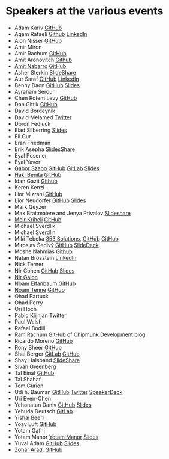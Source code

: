 # Speakers at the various events

* Adam Kariv                       [GitHub](https://github.com/akariv)
* Agam Rafaeli                     [Github](https://github.com/agamrafaeli) [LinkedIn](https://www.linkedin.com/in/agam-rafaeli-farhadian-038a901b/)
* Alon Nisser                      [GitHub](https://github.com/alonisser)
* Amir Miron
* Amir Rachum                      [GitHub](https://github.com/Nurdok)
* Amit Aronovitch                  [Github](https://github.com/AmitAronovitch)
* [Amit Nabarro](http://amitn.me/) [GitHub](https://github.com/amitnabarro)
* Asher Sterkin                                  [SlideShare](https://www.slideshare.net/AsherSterkin/)
* Aur Saraf                        [GitHub](https://github.com/SonOfLilit) [LinkedIn](https://www.linkedin.com/in/aursaraf/)
* Benny Daon                       [GitHub](https://github.com/daonb) [Slides](https://slides.com/daonb/)
* Avraham Serour
* Chen Rotem Levy                  [GitHub](https://github.com/chenl/)
* Dan Gittik                       [GitHub](https://github.com/dan-gittik)
* David Bordeynik
* David Melamed [Twitter](https://twitter.com/dvdmelamed)
* Doron Fediuck
* Elad Silberring [Slides](http://slides.com/cyber778/)
* Eli Gur
* Eran Friedman
* Erik Asepha [SlidesShare](https://www.slideshare.net/ErikAshepa/)
* Eyal Posener
* Eyal Yavor
* [Gabor Szabo](https://szabgab.com/) [GitHub](https://github.com/szabgab/) [GitLab](https://gitlab.com/szabgab) [Slides](https://code-maven.com/slides/)
* [Haki Benita](https://hakibenita.com/) [GitHub](https://github.com/hakib)
* Idan Gazit [Github](https://github.com/idan)
* Keren Kenzi
* Lior Mizrahi     [GitHub](https://github.com/liormizr/)
* Lior Neudorfer   [GitHub](https://github.com/liorn)     [Slides](http://slides.com/liorneudorfer/)
* Mark Geyzer
* Max Braitmaiere and Jenya Privalov [Slideshare](https://www.slideshare.net/MaximBraitmaiere)
* [Meir Kriheli](http://www.meirkriheli.com/) [GitHub](https://github.com/MeirKriheli)
* Michael Sverdlik
* Michael Sverdlin
* Miki Tebeka [353 Solutions](http://www.353solutions.com/), [GitHub](https://github.com/tebeka/) [GitHub](https://tebeka.github.io/)
* Miroslav Šedivý [GitHub](https://github.com/eumiro) [SlideDeck](https://speakerdeck.com/eumiro/)
* Moshe Nahmias   [Github](https://github.com/moshe742)
* Natan Brosztein [LinkedIn](https://www.linkedin.com/in/natanbrosztein)
* Nick Terner
* Nir Cohen       [GitHub](https://github.com/nir0s) [Slides](http://slides.com/nir0s/)
* [Nir Galon](http://nirgn.com/)
* [Noam Elfanbaum](http://noamelf.com/) [GitHub](https://github.com/noamelf)
* [Noam Tenne](http://www.10ne.org/)    [GitHub](https://github.com/noamt)
* Ohad Partuck
* Ohad Perry
* Ori Hoch
* Pablo Klijnjan [Twitter](https://twitter.com/pabloklijnjan)
* Paul Walsh
* Rafael Bodill
* Ram Rachum      [GitHub](https://github.com/cool-RR) of [Chipmunk Development](https://chipmunkdev.com/) [blog](http://blog.ram.rachum.com/)
* Ricardo Moreno  [GitHub](https://github.com/ricardinho)
* Rony Sheer      [GitHub](https://github.com/ronysh)
* Shai Berger     [GitLab](https://gitlab.com/shaib) [GitHub](https://github.com/shaib)
* Shay Halsband   [SlideShare](https://www.slideshare.net/shyhalsband)
* Sivan Greenberg
* Tal Einat       [GitHub](https://github.com/taleinat)
* Tal Shahaf
* Tom Gurion
* Udi h. Bauman   [GitHub](https://github.com/dibaunaumh)   [Twitter](https://twitter.com/dibau_naum_h) [SpeakerDeck](https://speakerdeck.com/dibau_naum_h/)
* Uri Even-Chen
* Yehonatan Daniv [GitHub](https://github.com/ydaniv) [Slides](http://slides.com/ydaniv/)
* Yehuda Deutsch  [GitLab](https://gitlab.com/uda)
* Yishai Beeri
* Yoav Luft [GitHub](https://github.com/Luftzig/)
* Yotam Gafni
* Yotam Manor  [Yotam Manor](https://github.com/Yotamanor) [Slides](https://slides.com/yotammanor)
* Yuval Adam   [GitHub](https://github.com/yuvadm) [Slides](http://slides.com/yuvadm/)
* [Zohar Arad](http://www.zohararad.com/), [GitHub](https://github.com/zohararad)
